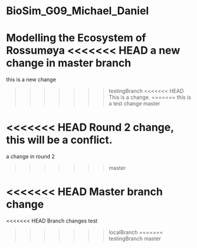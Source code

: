 # BioSim_G09_Michael_Daniel
Modelling the Ecosystem of Rossumøya
<<<<<<< HEAD
a new change in master branch
=======

this is a new change


>>>>>>> testingBranch
<<<<<<< HEAD
This is a change.
=======
this is a test change 
>>>>>>> master

<<<<<<< HEAD
Round 2 change, this will be a conflict.
=======
a change in round 2
>>>>>>> master

<<<<<<< HEAD
Master branch change
=======
<<<<<<< HEAD
Branch changes test
>>>>>>> localBranch
=======
>>>>>>> testingBranch
>>>>>>> master
